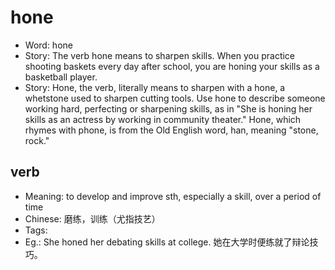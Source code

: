 # hone

- Word: hone
- Story: The verb hone means to sharpen skills. When you practice shooting baskets every day after school, you are honing your skills as a basketball player.
- Story: Hone, the verb, literally means to sharpen with a hone, a whetstone used to sharpen cutting tools. Use hone to describe someone working hard, perfecting or sharpening skills, as in "She is honing her skills as an actress by working in community theater." Hone, which rhymes with phone, is from the Old English word, han, meaning "stone, rock."

## verb

- Meaning: to develop and improve sth, especially a skill, over a period of time
- Chinese: 磨练，训练（尤指技艺）
- Tags: 
- Eg.: She honed her debating skills at college. 她在大学时便练就了辩论技巧。

